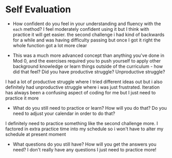 # Self Evaluation

- How confident do you feel in your understanding and fluency with the `each` method?
I feel moderately confident using it but I think with practice it will get easier. the second challenge i had kind of backwards for a while and was having difficulty passing but once I got it right the whole function got a lot more clear

- This was a much more advanced concept than anything you've done in Mod 0, and the exercises required you to push yourself to apply other background knowledge or learn things outside of the curriculum - how did that feel? Did you have productive struggle? Unproductive struggle?

I had a lot of productive struggle where I tried different ideas out but i also definitely had unproductive struggle where i was just frustrated. Iteration has always been a confusing aspect of coding for me but I just need to practice it more

- What do you still need to practice or learn? How will you do that? Do you need to adjust your calendar in order to do that?

I definitely need to practice something like the second challenge more. I factored in extra practice time into my schedule so i won't have to alter my schedule at present moment

- What questions do you still have? How will you get the answers you need?
I don't really have any questions I just need to practice more!